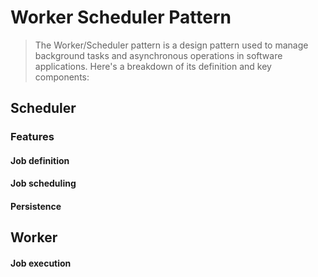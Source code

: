 # Worker Scheduler Pattern

> The Worker/Scheduler pattern is a design pattern used to manage background tasks and asynchronous operations in software applications. Here's a breakdown of its definition and key components:

## Scheduler

### Features

#### Job definition



#### Job scheduling


#### Persistence

## Worker

#### Job execution